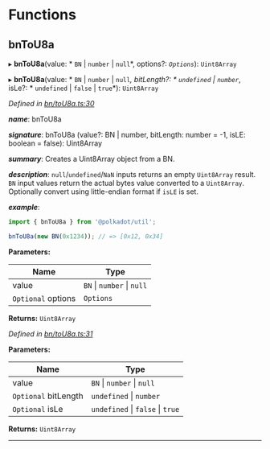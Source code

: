 

# Functions

<a id="bntou8a"></a>

##  bnToU8a

▸ **bnToU8a**(value: * `BN` &#124; `number` &#124; `null`*, options?: *`Options`*): `Uint8Array`

▸ **bnToU8a**(value: * `BN` &#124; `number` &#124; `null`*, bitLength?: * `undefined` &#124; `number`*, isLe?: * `undefined` &#124; `false` &#124; `true`*): `Uint8Array`

*Defined in [bn/toU8a.ts:30](https://github.com/polkadot-js/common/blob/0c8547d/packages/util/src/bn/toU8a.ts#L30)*

*__name__*: bnToU8a

*__signature__*: bnToU8a (value?: BN | number, bitLength: number = -1, isLE: boolean = false): Uint8Array

*__summary__*: Creates a Uint8Array object from a BN.

*__description__*: `null`/`undefined`/`NaN` inputs returns an empty `Uint8Array` result. `BN` input values return the actual bytes value converted to a `Uint8Array`. Optionally convert using little-endian format if `isLE` is set.

*__example__*:   

```javascript
import { bnToU8a } from '@polkadot/util';

bnToU8a(new BN(0x1234)); // => [0x12, 0x34]
```

**Parameters:**

| Name | Type |
| ------ | ------ |
| value |  `BN` &#124; `number` &#124; `null`|
| `Optional` options | `Options` |

**Returns:** `Uint8Array`

*Defined in [bn/toU8a.ts:31](https://github.com/polkadot-js/common/blob/0c8547d/packages/util/src/bn/toU8a.ts#L31)*

**Parameters:**

| Name | Type |
| ------ | ------ |
| value |  `BN` &#124; `number` &#124; `null`|
| `Optional` bitLength |  `undefined` &#124; `number`|
| `Optional` isLe |  `undefined` &#124; `false` &#124; `true`|

**Returns:** `Uint8Array`

___

